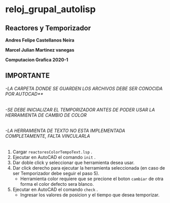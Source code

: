 # reloj_grupal_autolisp
## Reactores y Temporizador

**Andres Felipe Castellanos Neira**

**Marcel Julian Martinez vanegas**

**Computacion Grafica 2020-1**

## **IMPORTANTE**
###### -LA CARPETA DONDE SE GUARDEN LOS ARCHIVOS DEBE SER CONOCIDA POR AUTOCAD**
###### -SE DEBE INICIALIZAR EL TEMPORIZADOR ANTES DE PODER USAR LA HERRAMIENTA DE CAMBIO DE COLOR
###### -LA HERRAMIENTA DE TEXTO NO ESTA IMPLEMENTADA COMPLETAMENTE, FALTA VINCULARLA

1. Cargar `reactoresColorTempoText.lsp` .
2. Ejecutar en AutoCAD el comando `init` .
3. Dar doble click y seleccionar que herramienta desea usar.
4. Dar click derecho para ejecutar la herramienta seleccionada (en caso de ser Temporizador debe seguir el paso 5).
    - Herramienta color requiere que se precione el boton `cambiar` de otra forma el color defecto sera blanco.
5.  Ejecutar en AutoCAD el comando `check` .
    - Ingresar los valores de posicion y el tiempo que desea temporizar.
 
